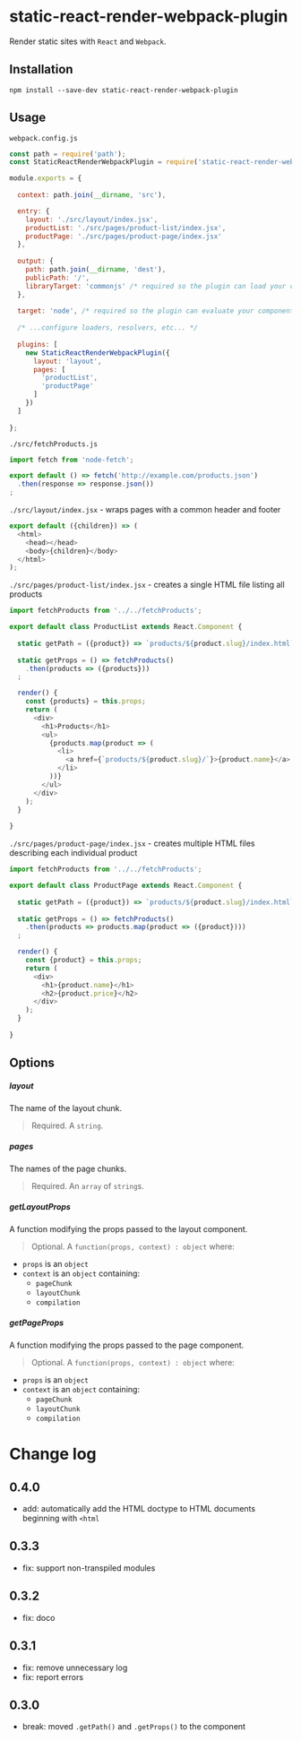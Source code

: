 # static-react-render-webpack-plugin

Render static sites with `React` and `Webpack`.

## Installation

    npm install --save-dev static-react-render-webpack-plugin

## Usage

`webpack.config.js`
```js
const path = require('path');
const StaticReactRenderWebpackPlugin = require('static-react-render-webpack-plugin');

module.exports = {
  
  context: path.join(__dirname, 'src'),

  entry: {
    layout: './src/layout/index.jsx',
    productList: './src/pages/product-list/index.jsx',
    productPage: './src/pages/product-page/index.jsx'
  },
  
  output: {
    path: path.join(__dirname, 'dest'),
    publicPath: '/',
    libraryTarget: 'commonjs' /* required so the plugin can load your components */
  },
    
  target: 'node', /* required so the plugin can evaluate your components on node */
  
  /* ...configure loaders, resolvers, etc... */
  
  plugins: [
    new StaticReactRenderWebpackPlugin({
      layout: 'layout',
      pages: [
        'productList',
        'productPage'
      ]
    })
  ]
  
};
```

`./src/fetchProducts.js`
```js
import fetch from 'node-fetch';

export default () => fetch('http://example.com/products.json')
  .then(response => response.json())
;

```

`./src/layout/index.jsx` - wraps pages with a common header and footer
```js
export default ({children}) => (
  <html>
    <head></head>
    <body>{children}</body>
  </html>
);
```

`./src/pages/product-list/index.jsx` - creates a single HTML file listing all products
```js
import fetchProducts from '../../fetchProducts';

export default class ProductList extends React.Component {
  
  static getPath = ({product}) => `products/${product.slug}/index.html`;
  
  static getProps = () => fetchProducts()
    .then(products => ({products}))
  ;

  render() {
    const {products} = this.props;
    return (
      <div>
        <h1>Products</h1>
        <ul>
          {products.map(product => (
            <li>
              <a href={`products/${product.slug}/`}>{product.name}</a>
            </li>
          ))}
        </ul>
      </div>
    );
  }
    
}

```
`./src/pages/product-page/index.jsx` - creates multiple HTML files describing each individual product
```js
import fetchProducts from '../../fetchProducts';

export default class ProductPage extends React.Component {
  
  static getPath = ({product}) => `products/${product.slug}/index.html`;
  
  static getProps = () => fetchProducts()
    .then(products => products.map(product => ({product})))
  ;

  render() {
    const {product} = this.props;
    return (
      <div>
        <h1>{product.name}</h1>
        <h2>{product.price}</h2>
      </div>  
    );
  }
    
}

```

## Options

##### layout

The name of the layout chunk.

> Required. A `string`.

##### pages

The names of the page chunks.

> Required. An `array` of `string`s.

##### getLayoutProps

A function modifying the props passed to the layout component.

> Optional. A `function(props, context) : object` where:
- `props` is an `object`
- `context` is an `object` containing:
    - `pageChunk`
    - `layoutChunk`
    - `compilation`
    
##### getPageProps

A function modifying the props passed to the page component.

> Optional. A `function(props, context) : object` where:
- `props` is an `object`
- `context` is an `object` containing:
    - `pageChunk`
    - `layoutChunk`
    - `compilation`
    
# Change log

## 0.4.0

- add: automatically add the HTML doctype to HTML documents beginning with `<html`

## 0.3.3

- fix: support non-transpiled modules

## 0.3.2

- fix: doco

## 0.3.1

- fix: remove unnecessary log
- fix: report errors

## 0.3.0

- break: moved `.getPath()` and `.getProps()` to the component